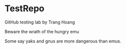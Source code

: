 # TestRepo
GitHub testing lab by Trang Hoang

Beware the wrath of the hungry emu

Some say yaks and gnus are more dangerous than emus.
